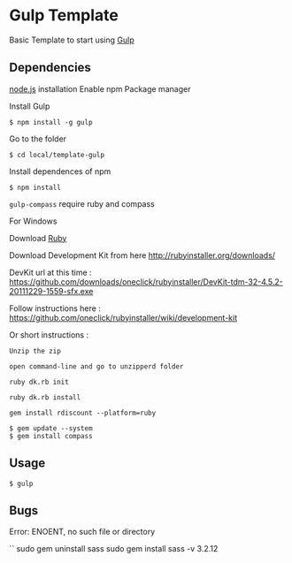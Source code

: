 # Gulp Template

Basic Template to start using [Gulp](http://gulpjs.com/)


## Dependencies


[node.js](http://nodejs.org/) installation
Enable npm Package manager


Install Gulp

```
$ npm install -g gulp
```


Go to the folder

```
$ cd local/template-gulp
```


Install dependences of npm
```
$ npm install
```


`gulp-compass` require ruby and compass

For Windows

Download [Ruby](https://www.ruby-lang.org/pt/)

Download Development Kit from here http://rubyinstaller.org/downloads/

DevKit url at this time : https://github.com/downloads/oneclick/rubyinstaller/DevKit-tdm-32-4.5.2-20111229-1559-sfx.exe

Follow instructions here : https://github.com/oneclick/rubyinstaller/wiki/development-kit

Or short instructions :

    Unzip the zip

    open command-line and go to unzipperd folder

    ruby dk.rb init

    ruby dk.rb install

    gem install rdiscount --platform=ruby



```
$ gem update --system
$ gem install compass
```

## Usage

```
$ gulp
```

## Bugs

Error: ENOENT, no such file or directory

``
sudo gem uninstall sass
sudo gem install sass -v 3.2.12
```